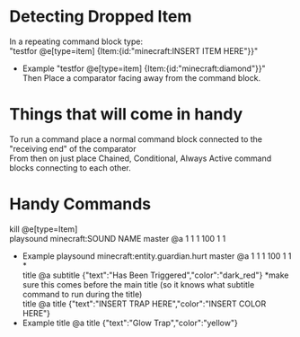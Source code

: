 # Detecting Dropped Item
In a repeating command block type:  
"testfor @e[type=item] {Item:{id:"minecraft:INSERT ITEM HERE"}}"  
* Example "testfor @e[type=item] {Item:{id:"minecraft:diamond"}}"  
Then Place a comparator facing away from the command block. 
# Things that will come in handy  
To run a command place a normal command block connected to the "receiving end" of the comparator  
From then on just place Chained, Conditional, Always Active command blocks connecting to each other.  
# Handy Commands 
kill @e[type=Item]  
playsound minecraft:SOUND NAME master @a 1 1 1 100 1 1  
* Example playsound minecraft:entity.guardian.hurt master @a 1 1 1 100 1 1  *  
title @a subtitle {"text":"Has Been Triggered","color":"dark_red"} *make sure this comes before the main title (so it knows what subtitle command to run during the title)  
title @a title {"text":"INSERT TRAP HERE","color":"INSERT COLOR HERE"}   
* Example title @a title {"text":"Glow Trap","color":"yellow"}   

